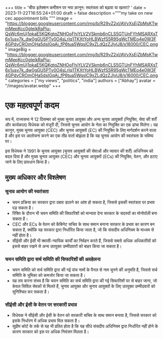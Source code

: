 +++
title = 'चीफ इलेक्शन कमीशन पर नया क़ानून: स्वतंत्रता को बढ़ावा या खतरा? '
date = 2023-11-22T16:55:24+01:00
draft = false
description ="""my take on new cec appointment bills
"""
image = "https://blogger.googleusercontent.com/img/b/R29vZ2xl/AVvXsEjZbMsKTwmMepKcc0gteikRaPju-QsWc6mUj1pkaE5KQKgtqZNHOoFhiYLV2VSkmb6nCLS5GTUnFYhMSARXsT6x1usv7k_dw0gGU5PTv0O4sLrIq1TKXtYoHLBWzfS5R95gWcTMEo4e0W3F4GPdvCROmOHa5dsIGqAi_fP6tua5WqslC9xZLdQzZJlylJ8/s16000/CEC.png"
imageBig = "https://blogger.googleusercontent.com/img/b/R29vZ2xl/AVvXsEjZbMsKTwmMepKcc0gteikRaPju-QsWc6mUj1pkaE5KQKgtqZNHOoFhiYLV2VSkmb6nCLS5GTUnFYhMSARXsT6x1usv7k_dw0gGU5PTv0O4sLrIq1TKXtYoHLBWzfS5R95gWcTMEo4e0W3F4GPdvCROmOHa5dsIGqAi_fP6tua5WqslC9xZLdQzZJlylJ8/s16000/CEC.png"
categories = ["my views", "politics", "india"]
authors = ["Abhay"]
avatar = "/images/avatar.webp"
+++

# एक महत्वपूर्ण कदम

रूप में, राज्यसभा ने 12 दिसम्बर को मुख्य चुनाव आयुक्त और अन्य चुनाव आयुक्तों (नियुक्ति, सेवा की शर्तें और कार्यकाल) विधेयक को मंजूरी दी, जिससे चुनाव आयोग के नेता का नियुक्ति का एक ढांचा मिलेगा। यह कानून, मुख्य चुनाव आयुक्त (CEC) और चुनाव आयुक्तों (EC) की नियुक्ति के लिए मार्गदर्शन करने वाला है और इस पर आलोचना करने का एक तीव्र वार्ता बोझला है कि यह चुनाव आयोग की स्वतंत्रता के भविष्य पर। 

इस विधेयक ने 1991 के चुनाव आयुक्त (चुनाव आयुक्तों की सेवाओं और व्यापार की शर्तें) अधिनियम को बदल दिया है और मुख्य चुनाव आयुक्त (CEC) और चुनाव आयुक्तों (ECs) की नियुक्ति, वेतन, और हटाए जाने के लिए प्रावधान किया है।

## मुख्य अधिकार और विश्लेषण

### चुनाव आयोग की स्वतंत्रता

- चयन प्रक्रिया का सरकार द्वारा दबाव डालने का आंश हो सकता है, जिससे इसकी स्वतंत्रता पर प्रभाव पड़ सकता है।
- रिक्ति के दौरान भी चयन समिति की सिफारिशों को मान्यता देना सरकार के सदस्यों का मोनोपॉली बना सकता है।
- CEC और ECs के वेतन को कैबिनेट सचिव के साथ समान बनाना सरकार के प्रभाव का कारण बन सकता है, क्योंकि यह सरकार द्वारा निर्धारित किया जाता है, जो कि संसदीय अधिनियम के माध्यम से नहीं होता है।
- सीईसी और ईसी भी क्वासी-न्यायिक कार्यों का निर्वहन करते हैं, जिससे सबसे अधिक अधिकारीयों को इससे बाहर रखने से अन्य उपयुक्त उम्मीदवारों को बाहर किया जा सकता है।

### चयन समिति द्वारा सर्च समिति की सिफारिशों की अवहेलना

- चयन समिति को सर्च समिति द्वारा की गई पांच नामों के पैनल से नाम चुनने की अनुमति है, जिससे सर्च समिति के भूमिका को कमजोर किया जा सकता है।
- यह तय करना संभव है कि चयन समिति का सर्च समिति द्वारा की गई सिफारिशों पर से बाहर जाना, जो केवल सिविल सेवकों से मिलते हैं, चुनाव आयुक्त और चुनाव आयुक्तों के लिए उपयुक्त उम्मीदवारों को सुनिश्चित कर सकता है।

### सीईसी और ईसी के वेतन पर सरकारी प्रभाव

- विधेयक ने सीईसी और ईसी के वेतन को सरकारी सचिव के साथ समान बनाया है, जिससे सरकार को इसके निर्धारण में अधिक प्रभाव मिल सकता है।
- सुप्रीम कोर्ट के तर्क से यह भी प्रतित होता है कि यह सीधे संसदीय अधिनियम द्वारा निर्धारित नहीं होने के कारण सरकार को इस पर अधिक नियंत्रण मिलता है।
